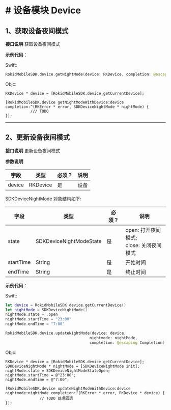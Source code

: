 # # 设备模块 Device
## 1、获取设备夜间模式

 **接口说明**
 获取设备夜间模式

 **示例代码**：
 
 Swift:

```swift
RokidMobileSDK.device.getNightMode(device: RKDevice, completion: @escaping (_ error: RKError?, _ nightMode: SDKDeviceNightMode?) -> Void)
```

Objc:
 
 ```objc
 RKDevice * device = [RokidMobileSDK.device getCurrentDevice];
            
[RokidMobileSDK.device getNightModeWithDevice:device completion:^(RKError * error, SDKDeviceNightMode * nightMode) {
            /// TODO
}];
 ```

---
 
## 2、更新设备夜间模式

 **接口说明**
 更新设备夜间模式
 
 **参数说明**

| 字段    | 类型   | 必须？| 说明 |
| ------ | ----- | ----- | ----- |
| device | RKDevice | 是 | 设备 |

SDKDeviceNightMode 对象结构如下:

| 字段    | 类型   | 必须？| 说明 |
| ------ | ----- | ----- | ----- |
| state | SDKDeviceNightModeState | 是 | open: 打开夜间模式; </br> close: 关闭夜间模式 |
| startTime | String | 是 | 开始时间 |
| endTime | String | 是 | 终止时间 |

 **示例代码**：
 
 Swift:
 
 ```swift
 let device = RokidMobileSDK.device.getCurrentDevice()
 let nightMode = SDKDeviceNightMode()
 nightMode.state = .open
 nightMode.startTime = "23:00"
 nightMode.endTime = "7:00"
 
 RokidMobileSDK.device.updateNightMode(device: device,
                                      nightmode: nightMode,
                                      completion: @escaping Completion) {
 ```
 
 Objc:
 
 ```objc
 RKDevice * device = [RokidMobileSDK.device getCurrentDevice];
 SDKDeviceNightMode * nightMode = [SDKDeviceNightMode init];
 nightMode.state = SDKDeviceNightModeStateOpen;
 nightMode.startTime = @"23:00";
 nightMode.endTime = @"7:00";
            
 [RokidMobileSDK.device updateNightModeWithDevice:device nightmode:nightMode completion:^(RKError * error, RKDevice * device) {
                // TODO 处理回调
 }];
 ```


